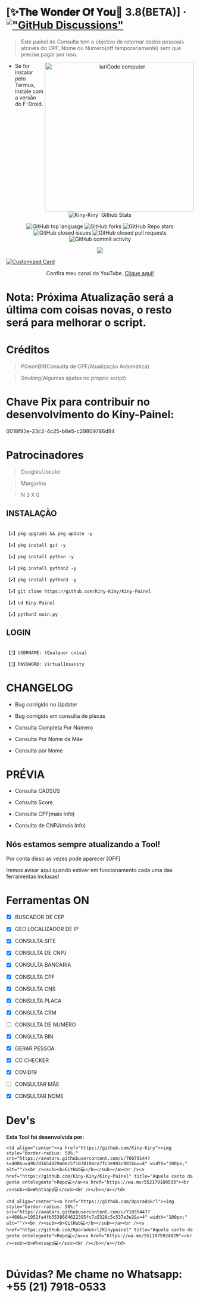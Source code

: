 # [✨𝐓𝐡𝐞 𝐖𝐨𝐧𝐝𝐞𝐫 𝐎𝐟 𝐘𝐨𝐮🌙 3.8(BETA)] &middot; [!["GitHub Discussions"](https://img.shields.io/badge/%20GitHub-%20Discussions-gray.svg?longCache=true&logo=github&colorB=purple)](https://github.com/Kiny-Kiny/Kiny-Painel/discussions)

> Este painel de Consulta tem o objetivo de retornar dados pessoais através do CPF, Nome ou Número(off temporariamente) sem que precise pagar por isso.

<p align="center">

<img src = "https://raw.githubusercontent.com/MicaelliMedeiros/micaellimedeiros/master/image/computer-illustration.png" min-width = "400px" max-width = "400px" width = "400px" align = "right" alt = "iuriCode computer">

</p>

- Se for instalar pelo Termux, instale com a versão do F-Droid.

<p align="center">

  <img alt="Kiny-Kiny' Github Stats" src="https://github-readme-stats.vercel.app/api?username=Kiny-Kiny&show_icons=true&include_all_commits=true&hide_border=true" />

<!--  <img alt="profile pic" width="195px" src="https://avatars2.githubusercontent.com/u/70079144?s=460&u=d41b000a62eab50d000c3da604d151cec27bd850&v=4" />  -->

<!--  <img src="https://github-readme-stats.anuraghazra1.vercel.app/api/top-langs/?username=Kiny-Kiny&hide=ruby,perl&hide_border=true" />  -->

</p>

<p align="center">

<img alt="GitHub top language" src="https://img.shields.io/github/languages/top/Kiny-Kiny/Kiny-Painel?style=flat" /> 

<img alt="GitHub forks" src="https://img.shields.io/github/forks/Kiny-Kiny/Kiny-Painel?style=flat" />

<img alt="GitHub Repo stars" src="https://img.shields.io/github/stars/Kiny-Kiny/Kiny-Painel" />

<img alt="GitHub closed issues" src="https://img.shields.io/github/issues-closed/Kiny-Kiny/Kiny-Painel" />

<img alt="GitHub closed pull requests" src="https://img.shields.io/github/issues-pr-closed/Kiny-Kiny/Kiny-Painel" />

<img alt="GitHub commit activity" src="https://img.shields.io/github/commit-activity/m/Kiny-Kiny/Kiny-Painel" />

</p>

<p align="center">

<img src="https://github.com/Kiny-Kiny/Kiny-Painel/blob/main/IMG-20210313-WA0017.jpg">

</p>

[![Customized Card](https://github-readme-stats.vercel.app/api/pin?username=Kiny-Kiny&repo=Kiny-Painel&title_color=fff&icon_color=f9f9f9&text_color=9f9f9f&bg_color=151515)](https://github.com/Kiny-Kiny/Kiny-Painel)

<p align="center">Confira meu canal do YouTube. <a href="https://youtube.com/channel/UC1aTvkvmTVO7OJ6oixtJo8w"> Clique aqui!</a>

# Nota: Próxima Atualização será a última com coisas novas, o resto será para melhorar o script.

# Créditos 

> P0isonBR(Consulta de CPF/Atualização Automática)

> Snuking(Algumas ajudas no próprio script)

# Chave Pix para contribuir no desenvolvimento do Kiny-Painel:

 0018f93e-23c2-4c25-b8e5-c29809786d94

# Patrocinadores

> Douglas/Josuke

> Margarina

> N 3 X 0

## INSTALAÇÃO 

```

【✔】pkg upgrade && pkg update -y

【✔】pkg install git -y

【✔】pkg install python -y

【✔】pkg install python2 -y

【✔】pkg install python3 -y

【✔】git clone https://github.com/Kiny-Kiny/Kiny-Painel

【✔】cd Kiny-Painel

【✔】python3 main.py

```

## LOGIN

```

【🔐】USERNAME: (Qualquer coisa)

【🔐】PASSWORD: VirtualInsanity

```

# CHANGELOG

- Bug corrigido no Updater

- Bug corrigido em consulta de placas

- Consulta Completa Por Número 

- Consulta Por Nome de Mãe 

- Consulta por Nome

# PRÉVIA

- Consulta CADSUS

- Consulta Score

- Consulta CPF(mais Info)

- Consulta de CNPJ(mais Info)

## Nós estamos sempre atualizando a Tool!

Por conta disso as vezes pode aparecer [OFF]

Iremos avisar aqui quando estiver em funcionamento cada uma das ferramentas inclusas!

# Ferramentas ON

- [x] BUSCADOR DE CEP

- [x] GEO LOCALIZADOR DE IP

- [x] CONSULTA SITE

- [x] CONSULTA DE CNPJ

- [x] CONSULTA BANCARIA

- [x] CONSULTA CPF

- [x] CONSULTA CNS

- [x] CONSULTA PLACA

- [x] CONSULTA CRM

- [ ] CONSULTA DE NUMERO

- [x] CONSULTA BIN

- [x] GERAR PESSOA

- [x] CC CHECKER

- [x] COVID19

- [ ] CONSULTAR MÃE 

- [x] CONSULTAR NOME 

# Dev's

<b>Esta Tool foi desenvolvida por:</b>

<table>

  <tr>

    <td align="center"><a href="https://github.com/Kiny-Kiny"><img style="border-radius: 50%;" src="https://avatars.githubusercontent.com/u/70079144?s=400&u=a9b7d1654029a0ec5f107819ace7fc3e984c981b&v=4" width="100px;" alt=""/><br /><sub><b>GitHub💻</b></sub></a><br /><a href="https://github.com/Kiny-Kiny/Kiny-Painel" title="Aquele canto de gente entelegente">Repo💻</a><a href="https://wa.me/552179180533"><br /><sub><b>Whatsapp💻</sub><br /></b></a></td>

    <td align="center"><a href="https://github.com/Oporadokrl"><img style="border-radius: 50%;" src="https://avatars.githubusercontent.com/u/71855447?s=460&u=1952fa4fb5538604622395fc7a5328c5c537e3e2&v=4" width="100px;" alt=""/><br /><sub><b>GitHub💻</b></sub></a><br /><a href="https://github.com/Oporadokrl/Kinypainel" title="Aquele canto de gente entelegente">Repo💻</a><a href="https://wa.me/5511975924829"><br /><sub><b>Whatsapp💻</sub><br /></b></a></td>

  </tr>

</table>

# Dúvidas? Me chame no Whatsapp: +55 (21) 7918-0533
